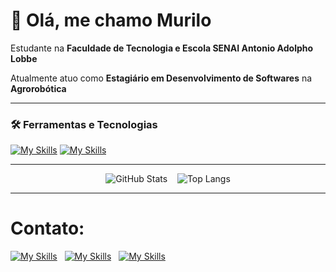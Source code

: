 # 👋 Olá, me chamo Murilo

Estudante na **Faculdade de Tecnologia e Escola SENAI Antonio Adolpho Lobbe**

Atualmente atuo como **Estagiário em Desenvolvimento de Softwares** na **Agrorobótica**  

---

### 🛠️ Ferramentas e Tecnologias

[![My Skills](https://skillicons.dev/icons?i=java,python,javascript,flutter,dart,docker,firebase,gcp)](https://github.com/Murilo-Herrick)
[![My Skills](https://skillicons.dev/icons?i=git,github,spring,html,css,mysql,sqlite,react)](https://github.com/Murilo-Herrick)

---

<p align="center">
  <img src="https://github-readme-stats.vercel.app/api?username=Murilo-Herrick&show_icons=true&theme=dark" alt="GitHub Stats" />
  &nbsp;&nbsp;
  <img src="https://github-readme-stats.vercel.app/api/top-langs/?username=Murilo-Herrick&layout=compact&theme=dark" alt="Top Langs" />
</p>

---

# Contato: 

[![My Skills](https://skillicons.dev/icons?i=linkedin)](https://www.linkedin.com/in/murilo-herrick-571a93334/)
&nbsp;
[![My Skills](https://skillicons.dev/icons?i=instagram)](https://www.instagram.com/murilo.hrk)
&nbsp;
[![My Skills](https://skillicons.dev/icons?i=gmail)](https://mail.google.com/mail/?view=cm&fs=1&to=muriloherrick@gmail.com)

<!--
Murilo-Herrick/Murilo-Herrick is a ✨ special ✨ repository because its `README.md` (this file) appears on your GitHub profile.
-->
